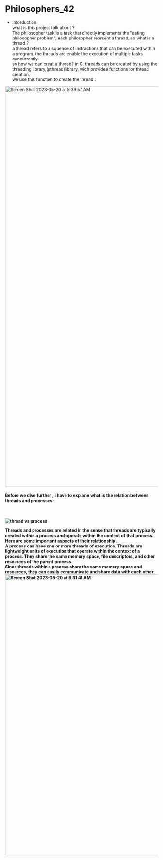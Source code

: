 # Philosophers_42
- Intorduction <br>
what is this project talk about ?<br>
The philosopher task is a task that directly implements the "eating philosopher problem", each philosopher reprsent a thread, so what is a thread ?<br>
a thread refers to a squence of instractions that can be executed within a program. the threads are enable the execution of multiple tasks concurrently. <br>
so how we can creat a thread?
in C, threads can be created by using the threading library,(pthread)library, wich providee functions for thread creation.<br>
we use this function to create the thread :
<img width="1314" alt="Screen Shot 2023-05-20 at 5 39 57 AM" src="https://github.com/hachahbo/Philosophers_42/assets/116384287/2207fa8a-a66b-4065-bc5d-3cf9d086fce0">
<br>
<h4> Before we dive further , i have to explane what is the relation between threads and processes  : <h4><br>

![thread vs process](https://github.com/hachahbo/Philosophers_42/assets/116384287/4e01bcde-eea7-4925-af0c-103f5669d060)
  
 Threads and processes are related in the sense that threads are typically created within a process and operate within the context of that process. Here are some important aspects of their relationship .<br>
  A process can have one or more threads of execution. Threads are lightweight units of execution that operate within the context of a process. They share the same memory space, file descriptors, and other resources of the parent process. <br>
  Since threads within a process share the same memory space and resources, they can easily communicate and share data with each other.
<img width="921" alt="Screen Shot 2023-05-20 at 9 31 41 AM" src="https://github.com/hachahbo/Philosophers_42/assets/116384287/0b0e25ff-e312-4f53-b901-a6508bc85c31">
